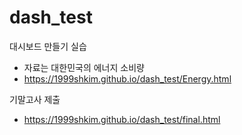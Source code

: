 # dash_test

대시보드 만들기 실습
- 자료는 대한민국의 에너지 소비량
- <https://1999shkim.github.io/dash_test/Energy.html>

기말고사 제출
- <https://1999shkim.github.io/dash_test/final.html>